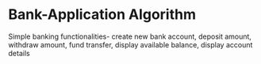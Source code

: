 # Bank-Application Algorithm 
Simple banking functionalities- create new bank account, deposit amount, withdraw amount, fund transfer, display available balance, display account details
